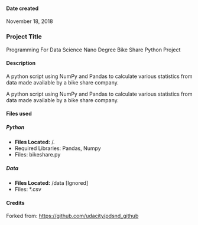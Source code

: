 #### Date created

November 18, 2018

### Project Title

Programming For Data Science Nano Degree Bike Share Python Project

#### Description

A python script using NumPy and Pandas to calculate various statistics from data made available by a bike share company.

A python script using NumPy and Pandas to calculate various statistics from data made available by a bike share company.

#### Files used

##### Python

- **Files Located:** /.
- Required Libraries: Pandas, Numpy
- Files: bikeshare.py 

##### Data

- **Files Located:** /data [Ignored]
- Files: *.csv

#### Credits

Forked from: https://github.com/udacity/pdsnd_github

